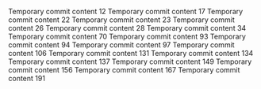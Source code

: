 Temporary commit content 12
Temporary commit content 17
Temporary commit content 22
Temporary commit content 23
Temporary commit content 26
Temporary commit content 28
Temporary commit content 34
Temporary commit content 70
Temporary commit content 93
Temporary commit content 94
Temporary commit content 97
Temporary commit content 106
Temporary commit content 131
Temporary commit content 134
Temporary commit content 137
Temporary commit content 149
Temporary commit content 156
Temporary commit content 167
Temporary commit content 191
